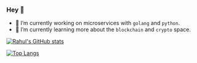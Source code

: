### Hey 👋

<!--
**rahulkp220/rahulkp220** is a ✨ _special_ ✨ repository because its `README.md` (this file) appears on your GitHub profile.
-->

- 🔭 I’m currently working on microservices with `golang` and `python`.
- 🌱 I’m currently learning more about the `blockchain` and `crypto` space. 


[![Rahul's GitHub stats](https://github-readme-stats.vercel.app/api?username=rahulkp220&show_icons=true&theme=tokyonight&count_private=true&hide=contribs)](https://github.com/rahulkp220/github-readme-stats)

[![Top Langs](https://github-readme-stats.vercel.app/api/top-langs/?username=rahulkp220&hide=dart,hcl,objective-c,java,dockerfile,swift,kotlin,html,shell)](https://github.com/rahulkp220/)
